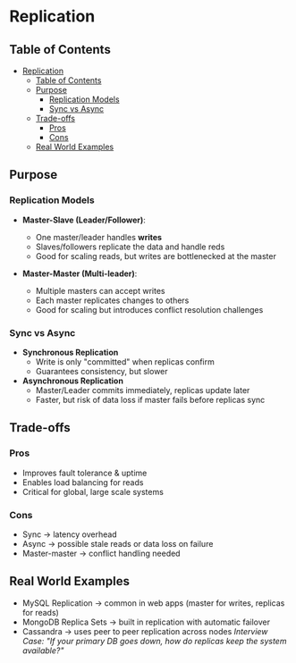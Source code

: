 # Replication
## Table of Contents
- [Replication](#replication)
  - [Table of Contents](#table-of-contents)
  - [Purpose](#purpose)
    - [Replication Models](#replication-models)
    - [Sync vs Async](#sync-vs-async)
  - [Trade-offs](#trade-offs)
    - [Pros](#pros)
    - [Cons](#cons)
  - [Real World Examples](#real-world-examples)

## Purpose
### Replication Models
- **Master-Slave (Leader/Follower)**:
  - One master/leader handles **writes**
  - Slaves/followers replicate the data and handle reds
  - Good for scaling reads, but writes are bottlenecked at the master

- **Master-Master (Multi-leader)**:
  - Multiple masters can accept writes
  - Each master replicates changes to others
  - Good for scaling but introduces conflict resolution challenges

### Sync vs Async
- **Synchronous Replication**
  - Write is only "committed" when replicas confirm
  - Guarantees consistency, but slower
- **Asynchronous Replication**
  - Master/Leader commits immediately, replicas update later
  - Faster, but risk of data loss if master fails before replicas sync

## Trade-offs
### Pros
- Improves fault tolerance & uptime
- Enables load balancing for reads
- Critical for global, large scale systems

### Cons
- Sync &rightarrow; latency overhead
- Async &rightarrow; possible stale reads or data loss on failure
- Master-master &rightarrow; conflict handling needed

## Real World Examples
- MySQL Replication &rightarrow; common in web apps (master for writes, replicas for reads)
- MongoDB Replica Sets &rightarrow; built in replication with automatic failover
- Cassandra &rightarrow; uses peer to peer replication across nodes
*Interview Case: "If your primary DB goes down, how do replicas keep the system available?"*